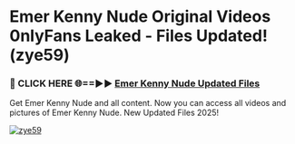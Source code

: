 # Emer Kenny Nude Original Videos 0nlyFans Leaked - Files Updated! (zye59)

<h3>🔴 CLICK HERE 🌐==►► <a href="https://tinyurl.com/52m3yx9h" rel="nofollow">Emer Kenny Nude Updated Files</a></h3>

Get Emer Kenny Nude and all content. Now you can access all videos and pictures of Emer Kenny Nude. New Updated Files 2025!

[![zye59](https://i.imgur.com/TnHtlc8.gif)](https://tinyurl.com/52m3yx9h)

